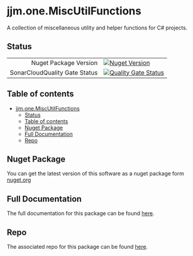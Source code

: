 # jjm.one.MiscUtilFunctions

A collection of miscellaneous utility and helper functions for C# projects.

## Status

|                       |                       |
|----------------------:|-----------------------|
| Nuget Package Version | [![Nuget Version](https://img.shields.io/nuget/v/jjm.one.MiscUtilFunctions?style=flat-square)](https://www.nuget.org/packages/jjm.one.MiscUtilFunctions/) |
| SonarCloudQuality Gate Status | [![Quality Gate Status](https://sonarcloud.io/api/project_badges/measure?project=jjm-one_jjm.one.MiscUtilFunctions&metric=alert_status)](https://sonarcloud.io/summary/new_code?id=jjm-one_jjm.one.MiscUtilFunctions) |

## Table of contents

- [jjm.one.MiscUtilFunctions](#jjmonemiscutilfunctions)
  - [Status](#status)
  - [Table of contents](#table-of-contents)
  - [Nuget Package](#nuget-package)
  - [Full Documentation](#full-documentation)
  - [Repo](#repo)

## Nuget Package

You can get the latest version of this software as a nuget package form [nuget.org](https://www.nuget.org/packages/jjm.one.MiscUtilFunctions/)

## Full Documentation

The full documentation for this package can be found [here](https://jjm-one.github.io/jjm.one.MiscUtilFunctions/main/doc/html/index.html).

## Repo

The associated repo for this package can be found [here](https://github.com/jjm-one/jjm.one.MiscUtilFunctions).
